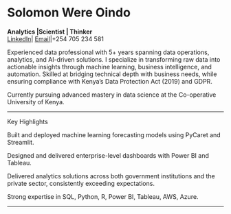 # Solomon Were Oindo

**Analytics |Scientist | Thinker**  
[LinkedIn](https://www.linkedin.com/in/solomonwere)| [Email]([oindosolo705@gmail.com])|+254 705 234 581


Experienced data professional with 5+ years spanning data operations, analytics, and AI-driven solutions. I specialize in transforming raw data into actionable insights through machine learning, business intelligence, and automation. Skilled at bridging technical depth with business needs, while ensuring compliance with Kenya’s Data Protection Act (2019) and GDPR.

Currently pursuing advanced mastery in data science at the Co-operative University of Kenya.


---

Key Highlights

Built and deployed machine learning forecasting models using PyCaret and Streamlit.

Designed and delivered enterprise-level dashboards with Power BI and Tableau.

Delivered analytics solutions across both government institutions and the private sector, consistently exceeding expectations.

Strong expertise in SQL, Python, R, Power BI, Tableau, AWS, Azure.



---

